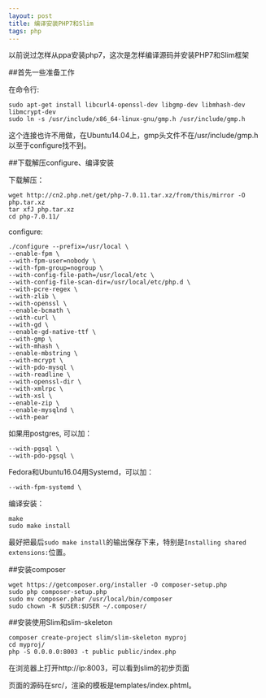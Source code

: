 ```yaml
---
layout: post
title: 编译安装PHP7和Slim
tags: php
---
```


<p class="message">
以前说过怎样从ppa安装php7，这次是怎样编译源码并安装PHP7和Slim框架
</p>

##首先一些准备工作

在命令行:

    sudo apt-get install libcurl4-openssl-dev libgmp-dev libmhash-dev libmcrypt-dev
    sudo ln -s /usr/include/x86_64-linux-gnu/gmp.h /usr/include/gmp.h

这个连接也许不用做，在Ubuntu14.04上，gmp头文件不在/usr/include/gmp.h以至于configure找不到。

##下载解压configure、编译安装

下载解压：

    wget http://cn2.php.net/get/php-7.0.11.tar.xz/from/this/mirror -O php.tar.xz
    tar xfJ php.tar.xz 
    cd php-7.0.11/

configure:

    ./configure --prefix=/usr/local \
    --enable-fpm \
    --with-fpm-user=nobody \
    --with-fpm-group=nogroup \
    --with-config-file-path=/usr/local/etc \
    --with-config-file-scan-dir=/usr/local/etc/php.d \
    --with-pcre-regex \
    --with-zlib \
    --with-openssl \
    --enable-bcmath \
    --with-curl \
    --with-gd \
    --enable-gd-native-ttf \
    --with-gmp \
    --with-mhash \
    --enable-mbstring \
    --with-mcrypt \
    --with-pdo-mysql \
    --with-readline \
    --with-openssl-dir \
    --with-xmlrpc \
    --with-xsl \
    --enable-zip \
    --enable-mysqlnd \
    --with-pear

如果用postgres, 可以加：

    --with-pgsql \
    --with-pdo-pgsql \

Fedora和Ubuntu16.04用Systemd，可以加：

    --with-fpm-systemd \

编译安装：

    make
    sudo make install

最好把最后`sudo make install`的输出保存下来，特别是`Installing shared extensions:`位置。

##安装composer

    wget https://getcomposer.org/installer -O composer-setup.php
    sudo php composer-setup.php
    sudo mv composer.phar /usr/local/bin/composer
    sudo chown -R $USER:$USER ~/.composer/


##安装使用Slim和slim-skeleton

    composer create-project slim/slim-skeleton myproj
    cd myproj/
    php -S 0.0.0.0:8003 -t public public/index.php

在浏览器上打开http://ip:8003，可以看到slim的初步页面

页面的源码在src/，渲染的模板是templates/index.phtml。

